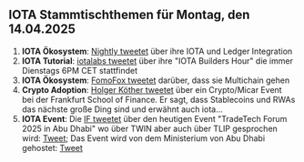 ## IOTA Stammtischthemen für Montag, den 14.04.2025

1. **IOTA Ökosystem**: [Nightly tweetet](https://x.com/Nightly_app/status/1909249050236350544) über ihre IOTA und Ledger Integration
2. **IOTA Tutorial**: [iotalabs tweetet](https://x.com/iotalabs_/status/1909305173484425615) über ihre "IOTA Builders Hour" die immer Dienstags 6PM CET stattfindet
3. **IOTA Ökosystem**: [FomoFox tweetet](https://x.com/FOMO_Fox/status/1909275329132212659) darüber, dass sie Multichain gehen
4. **Crypto Adoption**: [Holger Köther tweetet](https://x.com/HolgerKoether/status/1909481290966896839) über ein Crypto/Micar Event bei der Frankfurt School of Finance. Er sagt, dass Stablecoins und RWAs das nächste große Ding sind und erwähnt auch iota...
5. **IOTA Event**: Die [IF tweetet](https://x.com/iota/status/1909501475719381489) über den heutigen Event "TradeTech Forum 2025 in Abu Dhabi" wo über TWIN aber auch über TLIP gesprochen wird: [Tweet](https://x.com/iota/status/1909501479884378398); Das Event wird von dem Ministerium von Abu Dhabi gehostet: [Tweet](https://x.com/iota/status/1909501483860582734)
